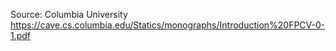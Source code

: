 Source: Columbia University
https://cave.cs.columbia.edu/Statics/monographs/Introduction%20FPCV-0-1.pdf
